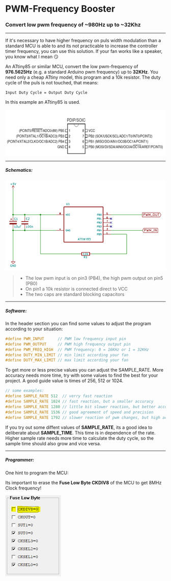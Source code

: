 # PWM-Frequency Booster
### Convert low pwm frequency of  ~980Hz up to ~32Khz
***
If it's necessary to have higher frequency on puls width modulation than a standard MCU is able to and its not practicable to increase the controller timer frequency, you can use this solution.
If your fan works like a speaker, you know what I mean :smirk:

An ATtiny85 or similar MCU, convert the low pwm-frequency of **976.5625Hz** (e.g. a standard Arduino pwm frequency) up to
**32KHz**. You need only a cheap ATtiny model, this program and a 10k resistor. The duty cycle of the puls is not touched, that means:
````
Input Duty Cycle = Output Duty Cycle
````
In this example an ATtiny85 is used.
<p align="left"><img src="img/attinyx5.png" width="550"/></p>

---
##### Schematics:

<p align="left"><img src="img/schematic.png" width="550"/></p>

>- The low pwm input is on pin3 (PB4), the high pwm output on pin5 (PB0)
>- On pin1 a 10k resistor is connected direct to VCC
>- The two caps are standard blocking capacitors
  
---
##### Software:

In the header section you can find some values to adjust the program according to your situation:
```c
#define PWM_INPUT      // PWM low frequency input pin
#define PWM_OUTPUT     // PWM high frequency output pin
#define PWM_FREQ_HIGH  // PWM frequency: 0 = 16KHz or 1 = 32KHz
#define DUTY_MIN_LIMIT // min limit according your fan 
#define DUTY_MAX_LIMIT // max limit according your fan
```

To get more or less precise values you can adjust the SAMPLE_RATE. More accuracy needs more time, try with some values to find the best for your project. A good guide value is times of 256, 512 or 1024.
```c
// some examples:
#define SAMPLE_RATE 512  // verry fast reaction
#define SAMPLE_RATE 1024 // fast reaction, but a smaller accuracy
#define SAMPLE_RATE 1280 // little bit slower reaction, but better accuracy
#define SAMPLE_RATE 1536 // good agreement of speed and precision
#define SAMPLE_RATE 1792 // slower reaction of pwm changes, but high accuracy
```
If you try out some diffent values of **SAMPLE_RATE**, its a good idea to deliberate about **SAMPLE_TIME**. This time is in dependence of the rate. Higher sample rate needs more time to calculate the duty cycle, so the sample time should also grow and vice versa.
***
##### Programmer:

One hint to program the MCU:

Its important to erase the **Fuse Low Byte CKDIV8** of the MCU to get 8MHz Clock frequency!
<p align="left"><img src="img/fuselb.png"/></p>
